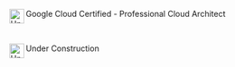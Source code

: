 
<img align="left" alt="Under Construction" width="26px" src="https://support.google.com/cloud-certification/answer/9750149?hl=en" />Google Cloud Certified - Professional Cloud Architect 


<br />




<img align="left" alt="Under Construction" width="26px" src="https://c.tenor.com/MRCIli40TYoAAAAi/under-construction90s-90s.gif" />Under Construction

<br />

